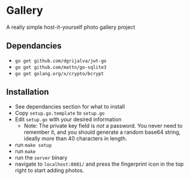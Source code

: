 Gallery
=======

A really simple host-it-yourself photo gallery project

## Dependancies
 - `go get github.com/dgrijalva/jwt-go`
 - `go get github.com/mattn/go-sqlite3`
 - `go get golang.org/x/crypto/bcrypt`

## Installation
 - See dependancies section for what to install
 - Copy `setup.go.template` to `setup.go`
 - Edit `setup.go` with your desired information
   - Note: The private key field is _not_ a password. You never need to remember it, and you should generate a random base64 string, ideally more than 40 characters in length.
 - run `make setup`
 - run `make`
 - run the `server` binary
 - navigate to `localhost:8081/` and press the fingerprint icon in the top right to start adding photos.